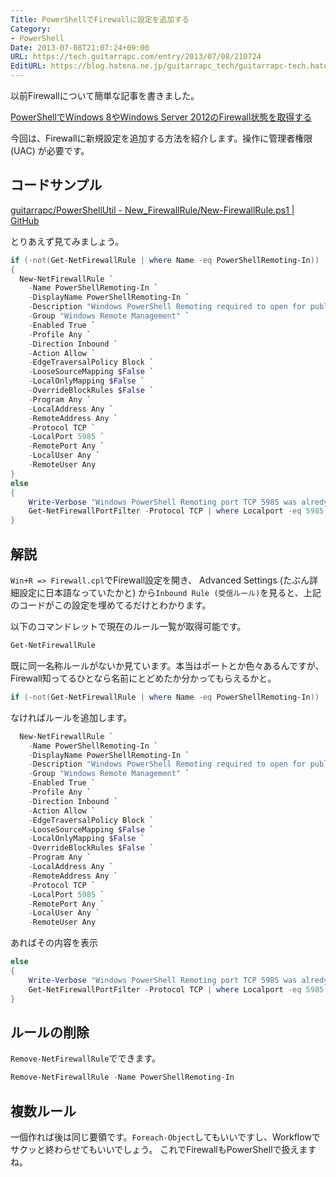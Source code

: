 ```yaml
---
Title: PowerShellでFirewallに設定を追加する
Category:
- PowerShell
Date: 2013-07-08T21:07:24+09:00
URL: https://tech.guitarrapc.com/entry/2013/07/08/210724
EditURL: https://blog.hatena.ne.jp/guitarrapc_tech/guitarrapc-tech.hatenablog.com/atom/entry/6802418398340941229
---
```



以前Firewallについて簡単な記事を書きました。

[PowerShellでWindows 8やWindows Server 2012のFirewall状態を取得する](https://guitarrapc.wordpress.com/wp-admin/post.php?post=2902&amp;action=edit)

今回は、Firewallに新規設定を追加する方法を紹介します。操作に管理者権限(UAC) が必要です。

## コードサンプル

[guitarrapc/PowerShellUtil - New_FirewallRule/New-FirewallRule.ps1 | GitHub](https://github.com/guitarrapc/PowerShellUtil/blob/master/New_FirewallRule/New-FirewallRule.ps1)

とりあえず見てみましょう。

```ps1
if (-not(Get-NetFirewallRule | where Name -eq PowerShellRemoting-In))
{
  New-NetFirewallRule `
    -Name PowerShellRemoting-In `
    -DisplayName PowerShellRemoting-In `
    -Description "Windows PowerShell Remoting required to open for public connection. not for private network." `
    -Group "Windows Remote Management" `
    -Enabled True `
    -Profile Any `
    -Direction Inbound `
    -Action Allow `
    -EdgeTraversalPolicy Block `
    -LooseSourceMapping $False `
    -LocalOnlyMapping $False `
    -OverrideBlockRules $False `
    -Program Any `
    -LocalAddress Any `
    -RemoteAddress Any `
    -Protocol TCP `
    -LocalPort 5985 `
    -RemotePort Any `
    -LocalUser Any `
    -RemoteUser Any
}
else
{
    Write-Verbose "Windows PowerShell Remoting port TCP 5985 was alredy opend. Show Rule"
    Get-NetFirewallPortFilter -Protocol TCP | where Localport -eq 5985
}
```

## 解説

`Win+R => Firewall.cpl`でFirewall設定を開き、 Advanced Settings (たぶん詳細設定に日本語なっていたかと) から`Inbound Rule (受信ルール)`を見ると、上記のコードがこの設定を埋めてるだけとわかります。

以下のコマンドレットで現在のルール一覧が取得可能です。

```ps1
Get-NetFirewallRule
```

既に同一名称ルールがないか見ています。本当はポートとか色々あるんですが、Firewall知ってるひとなら名前にとどめたか分かってもらえるかと。

```ps1
if (-not(Get-NetFirewallRule | where Name -eq PowerShellRemoting-In))
```

なければルールを追加します。

```ps1
  New-NetFirewallRule `
    -Name PowerShellRemoting-In `
    -DisplayName PowerShellRemoting-In `
    -Description "Windows PowerShell Remoting required to open for public connection. not for private network." `
    -Group "Windows Remote Management" `
    -Enabled True `
    -Profile Any `
    -Direction Inbound `
    -Action Allow `
    -EdgeTraversalPolicy Block `
    -LooseSourceMapping $False `
    -LocalOnlyMapping $False `
    -OverrideBlockRules $False `
    -Program Any `
    -LocalAddress Any `
    -RemoteAddress Any `
    -Protocol TCP `
    -LocalPort 5985 `
    -RemotePort Any `
    -LocalUser Any `
    -RemoteUser Any
```

あればその内容を表示

```ps1
else
{
    Write-Verbose "Windows PowerShell Remoting port TCP 5985 was alredy opend. Show Rule"
    Get-NetFirewallPortFilter -Protocol TCP | where Localport -eq 5985
}
```

## ルールの削除

`Remove-NetFirewallRule`でできます。

```ps1
Remove-NetFirewallRule -Name PowerShellRemoting-In
```

## 複数ルール

一個作れば後は同じ要領です。`Foreach-Object`してもいいですし、Workflowでサクッと終わらせてもいいでしょう。
これでFirewallもPowerShellで扱えますね。
